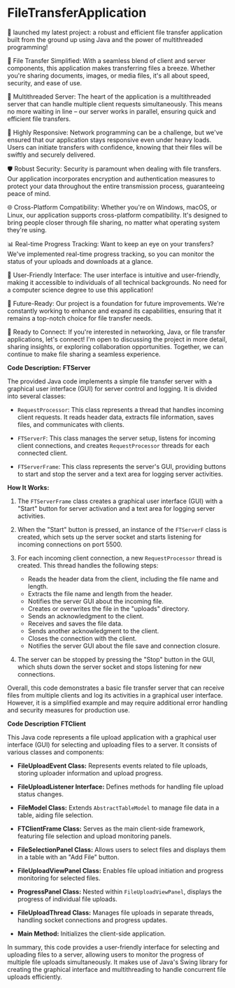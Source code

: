 # FileTransferApplication

🚀 launched my latest project: a robust and efficient file transfer application built from the ground up using Java and the power of multithreaded programming!

📂 File Transfer Simplified: With a seamless blend of client and server components, this application makes transferring files a breeze. Whether you're sharing documents, images, or media files, it's all about speed, security, and ease of use.

🔗 Multithreaded Server: The heart of the application is a multithreaded server that can handle multiple client requests simultaneously. This means no more waiting in line – our server works in parallel, ensuring quick and efficient file transfers.

📡 Highly Responsive: Network programming can be a challenge, but we've ensured that our application stays responsive even under heavy loads. Users can initiate transfers with confidence, knowing that their files will be swiftly and securely delivered.

🛡️ Robust Security: Security is paramount when dealing with file transfers. Our application incorporates encryption and authentication measures to protect your data throughout the entire transmission process, guaranteeing peace of mind.

🌐 Cross-Platform Compatibility: Whether you're on Windows, macOS, or Linux, our application supports cross-platform compatibility. It's designed to bring people closer through file sharing, no matter what operating system they're using.

📊 Real-time Progress Tracking: Want to keep an eye on your transfers? We've implemented real-time progress tracking, so you can monitor the status of your uploads and downloads at a glance.

🎯 User-Friendly Interface: The user interface is intuitive and user-friendly, making it accessible to individuals of all technical backgrounds. No need for a computer science degree to use this application!

🚧 Future-Ready: Our project is a foundation for future improvements. We're constantly working to enhance and expand its capabilities, ensuring that it remains a top-notch choice for file transfer needs.

🌟 Ready to Connect: If you're interested in networking, Java, or file transfer applications, let's connect! I'm open to discussing the project in more detail, sharing insights, or exploring collaboration opportunities. Together, we can continue to make file sharing a seamless experience.


**Code Description:** 
**FTServer**

The provided Java code implements a simple file transfer server with a graphical user interface (GUI) for server control and logging. It is divided into several classes:

- `RequestProcessor`: This class represents a thread that handles incoming client requests. It reads header data, extracts file information, saves files, and communicates with clients.

- `FTServerF`: This class manages the server setup, listens for incoming client connections, and creates `RequestProcessor` threads for each connected client.

- `FTServerFrame`: This class represents the server's GUI, providing buttons to start and stop the server and a text area for logging server activities.

**How It Works:**

1. The `FTServerFrame` class creates a graphical user interface (GUI) with a "Start" button for server activation and a text area for logging server activities.

2. When the "Start" button is pressed, an instance of the `FTServerF` class is created, which sets up the server socket and starts listening for incoming connections on port 5500.

3. For each incoming client connection, a new `RequestProcessor` thread is created. This thread handles the following steps:
   - Reads the header data from the client, including the file name and length.
   - Extracts the file name and length from the header.
   - Notifies the server GUI about the incoming file.
   - Creates or overwrites the file in the "uploads" directory.
   - Sends an acknowledgment to the client.
   - Receives and saves the file data.
   - Sends another acknowledgment to the client.
   - Closes the connection with the client.
   - Notifies the server GUI about the file save and connection closure.

4. The server can be stopped by pressing the "Stop" button in the GUI, which shuts down the server socket and stops listening for new connections.

Overall, this code demonstrates a basic file transfer server that can receive files from multiple clients and log its activities in a graphical user interface. However, it is a simplified example and may require additional error handling and security measures for production use.


**Code Description** 
**FTClient**

This Java code represents a file upload application with a graphical user interface (GUI) for selecting and uploading files to a server. It consists of various classes and components:

- **FileUploadEvent Class:** Represents events related to file uploads, storing uploader information and upload progress.

- **FileUploadListener Interface:** Defines methods for handling file upload status changes.

- **FileModel Class:** Extends `AbstractTableModel` to manage file data in a table, aiding file selection.

- **FTClientFrame Class:** Serves as the main client-side framework, featuring file selection and upload monitoring panels.

- **FileSelectionPanel Class:** Allows users to select files and displays them in a table with an "Add File" button.

- **FileUploadViewPanel Class:** Enables file upload initiation and progress monitoring for selected files.

- **ProgressPanel Class:** Nested within `FileUploadViewPanel`, displays the progress of individual file uploads.

- **FileUploadThread Class:** Manages file uploads in separate threads, handling socket connections and progress updates.

- **Main Method:** Initializes the client-side application.

In summary, this code provides a user-friendly interface for selecting and uploading files to a server, allowing users to monitor the progress of multiple file uploads simultaneously. It makes use of Java's Swing library for creating the graphical interface and multithreading to handle concurrent file uploads efficiently.


